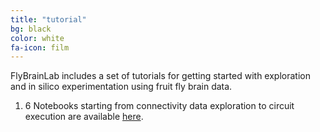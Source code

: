 ```yaml
---
title: "tutorial"
bg: black
color: white
fa-icon: film
---
```


FlyBrainLab includes a set of tutorials for getting started with exploration and in silico experimentation using fruit fly brain data.

1. 6 Notebooks starting from connectivity data exploration to circuit execution are available <a target="_blank" rel="noopener noreferrer" href="https://github.com/FlyBrainLab/FBLClient/tree/master/examples/jupyter_notebooks">here</a>.